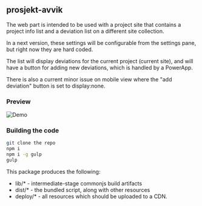 ## prosjekt-avvik

The web part is intended to be used with a project site that contains a project info list and a deviation list on a different site collection.

In a next version, these settings will be configurable from the settings pane, but right now they are hard coded.

The list will display deviations for the current project (current site), and will have a button for adding new deviations, which is handled by a PowerApp.

There is also a current minor issue on mobile view where the "add deviation" button is set to display:none.

### Preview

![Demo](https://user-images.githubusercontent.com/20144749/33244403-cb0f2fa2-d2f6-11e7-96a7-c9a19043a845.gif)

### Building the code

```bash
git clone the repo
npm i
npm i -g gulp
gulp
```

This package produces the following:

* lib/* - intermediate-stage commonjs build artifacts
* dist/* - the bundled script, along with other resources
* deploy/* - all resources which should be uploaded to a CDN.
